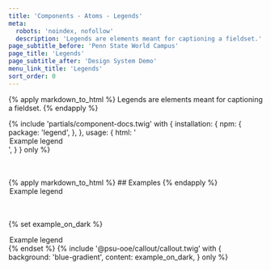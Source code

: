```yaml
---
title: 'Components - Atoms - Legends'
meta:
  robots: 'noindex, nofollow'
  description: 'Legends are elements meant for captioning a fieldset.'
page_subtitle_before: 'Penn State World Campus'
page_title: 'Legends'
page_subtitle_after: 'Design System Demo'
menu_link_title: 'Legends'
sort_order: 0
---
```

{% apply markdown_to_html %}
  Legends are elements meant for captioning a fieldset.
{% endapply %}

{% include 'partials/component-docs.twig' with {
  installation: {
    npm: {
      package: 'legend',
    },
  },
  usage: {
    html: '<legend>Example legend</legend>',
  }
} only %}

<br>
<br>
{% apply markdown_to_html %}
  ## Examples
{% endapply %}

<legend>Example legend</legend>
<br>
<br>

{% set example_on_dark %}
  <legend>Example legend</legend>
{% endset %}
{% include '@psu-ooe/callout/callout.twig' with {
  background: 'blue-gradient',
  content: example_on_dark,
} only %}